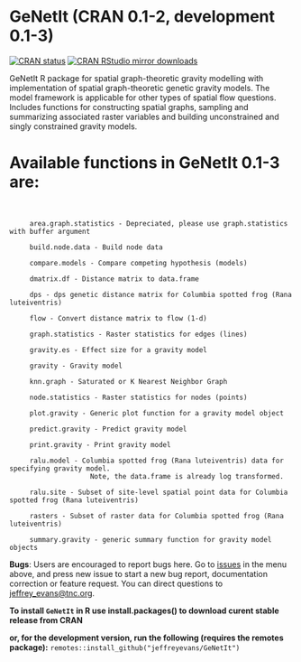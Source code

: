 # GeNetIt (CRAN 0.1-2, development 0.1-3)

[![CRAN
status](http://www.r-pkg.org/badges/version/GeNetIt)](https://cran.r-project.org/package=GeNetIt)
[![CRAN RStudio mirror
downloads](http://cranlogs.r-pkg.org/badges/grand-total/GeNetIt)](https://cran.r-project.org/package=GeNetIt)

GeNetIt R package for spatial graph-theoretic gravity modelling with implementation of spatial graph-theoretic genetic gravity models.
The model framework is applicable for other types of spatial flow questions. Includes functions for constructing spatial graphs, sampling and summarizing associated raster variables and building unconstrained and singly constrained gravity models.

# Available functions in GeNetIt 0.1-3 are:

​

         area.graph.statistics - Depreciated, please use graph.statistics with buffer argument

         build.node.data - Build node data 

         compare.models - Compare competing hypothesis (models)
         
         dmatrix.df - Distance matrix to data.frame

         dps - dps genetic distance matrix for Columbia spotted frog (Rana luteiventris)

         flow - Convert distance matrix to flow (1-d)
		 
		 graph.statistics - Raster statistics for edges (lines)

         gravity.es - Effect size for a gravity model
		 
		 gravity - Gravity model

         knn.graph - Saturated or K Nearest Neighbor Graph

         node.statistics - Raster statistics for nodes (points)
		 
		 plot.gravity - Generic plot function for a gravity model object

         predict.gravity - Predict gravity model

         print.gravity - Print gravity model

         ralu.model - Columbia spotted frog (Rana luteiventris) data for specifying gravity model.   
                        Note, the data.frame is already log transformed.

         ralu.site - Subset of site-level spatial point data for Columbia spotted frog (Rana luteiventris)

         rasters - Subset of raster data for Columbia spotted frog (Rana luteiventris)

         summary.gravity - generic summary function for gravity model objects

**Bugs**: Users are encouraged to report bugs here. Go to [issues](https://github.com/jeffreyevans/GeNetIt/issues) in the menu above, and press new issue to start a new bug report, documentation correction or feature request. You can direct questions to <jeffrey_evans@tnc.org>.

**To install `GeNetIt` in R use install.packages() to download curent stable release from CRAN** 

**or, for the development version, run the following (requires the remotes package):**
`remotes::install_github("jeffreyevans/GeNetIt")`
